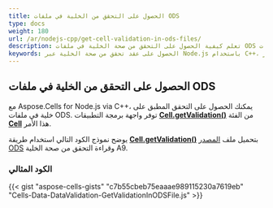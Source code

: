 ```yaml
---  
title: الحصول على التحقق من الخلية في ملفات ODS
type: docs  
weight: 180  
url: /ar/nodejs-cpp/get-cell-validation-in-ods-files/  
description: تعلم كيفية الحصول على التحقق من صحة الخلية في ملفات ODS من خلال واجهة برمجة التطبيقات Aspose.Cells for Node.js via C++.  
keywords: الحصول على عقد تحقق من صحة الخلية عبر Node.js باستخدام C++، والحصول على عقد التحقق من صحة الخلية عبر C++.  
---  
```


## **الحصول على التحقق من الخلية في ملفات ODS**  

مع Aspose.Cells for Node.js via C++، يمكنك الحصول على التحقق المطبق على خلية في ملفات ODS. توفر واجهة برمجة التطبيقات [**Cell.getValidation()**](https://reference.aspose.com/cells/nodejs-cpp/cell/#getValidation--) من الفئة [**Cell**](https://reference.aspose.com/cells/nodejs-cpp/cell/) هذا الأمر.  

يوضح نموذج الكود التالي استخدام طريقة [**Cell.getValidation()**](https://reference.aspose.com/cells/nodejs-cpp/cell/#getValidation--) بتحميل ملف [المصدر ODS](101089354.ods) وقراءة التحقق من صحة الخلية A9.  

### **الكود المثالي**  

{{< gist "aspose-cells-gists" "c7b55cbeb75eaaae989115230a7619eb" "Cells-Data-DataValidation-GetValidationInODSFile.js" >}}



